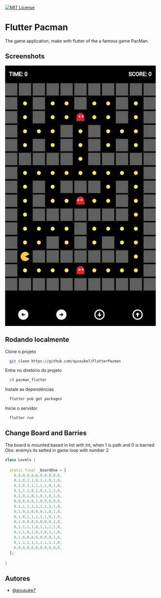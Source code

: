 [![MIT License](https://img.shields.io/badge/License-MIT-green.svg)](https://choosealicense.com/licenses/mit/)

# Flutter Pacman

The game application, make with flutter of the a famous game PacMan.

## Screenshots

![App Screenshot](./.github/screen1.gif)

## Rodando localmente

Clone o projeto

```bash
  git clone https://github.com/ayusuke7/FlutterPacman
```

Entre no diretório do projeto

```bash
  cd pacman_flutter
```

Instale as dependências

```bash
  flutter pub get packages
```

Inicie o servidor

```bash
  flutter run
```

## Change Board and Barries

The board is mounted based in list with int, when 1 is path and 0 is barried
Obs: enemys its setted in game loop with number 2

```dart
class Levels {

  static final _boardOne = [
    0,0,0,0,0,0,0,0,0,0,0,
    0,1,0,1,1,0,1,1,0,1,0,
    0,1,0,1,1,1,1,1,0,1,0,
    0,1,1,1,0,1,0,1,1,1,0,
    0,1,0,1,0,1,0,1,0,1,0,
    0,0,0,0,0,1,0,0,0,0,0,
    0,1,1,1,1,1,1,1,1,1,0,
    0,1,0,1,0,0,0,1,0,1,0,
    0,1,0,1,1,1,1,1,0,1,0,
    0,1,0,0,0,0,0,0,0,1,0,
    0,1,1,1,1,0,1,1,1,1,0,
    0,1,1,0,1,0,1,0,1,1,0,
    0,1,0,0,0,0,0,0,0,1,0,
    0,1,1,1,1,1,1,1,1,1,0,
    0,0,0,0,0,0,0,0,0,0,0,
  ];

}
```

## Autores

- [@ayusuke7](https://github.com/ayusuke7)
